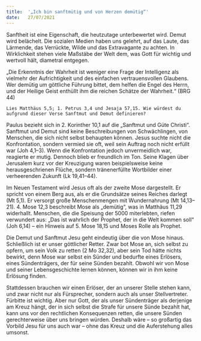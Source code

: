 ```yaml
---
title:  '„Ich bin sanftmütig und von Herzen demütig“'
date:   27/07/2021
---
```


Sanftheit ist eine Eigenschaft, die heutzutage unterbewertet wird. Demut wird belächelt. Die sozialen Medien haben uns gelehrt, auf das Laute, das Lärmende, das Verrückte, Wilde und das Extravagante zu achten. In Wirklichkeit stehen viele Maßstäbe der Welt dem, was Gott für wichtig und wertvoll hält, diametral entgegen.

„Die Erkenntnis der Wahrheit ist weniger eine Frage der Intelligenz als vielmehr der Aufrichtigkeit und des einfachen vertrauensvollen Glaubens. Wer demütig um göttliche Führung bittet, dem helfen die Engel des Herrn, und der Heilige Geist enthüllt ihm die reichen Schätze der Wahrheit.“ (BRG 44)

`Lies Matthäus 5,5; 1. Petrus 3,4 und Jesaja 57,15. Wie würdest du aufgrund dieser Verse Sanftmut und Demut definieren?`

Paulus bezieht sich in 2. Korinther 10,1 auf die „Sanftmut und Güte Christi“. Sanftmut und Demut sind keine Beschreibungen von Schwächlingen, von Menschen, die sich nicht selbst behaupten können. Jesus suchte nicht die Konfrontation, sondern vermied sie oft, weil sein Auftrag noch nicht erfüllt war (Joh 4,1–3). Wenn die Konfrontation jedoch unvermeidlich war, reagierte er mutig. Dennoch blieb er freundlich im Ton. Seine Klagen über Jerusalem kurz vor der Kreuzigung waren beispielsweise keine herausgeschrienen Flüche, sondern tränenerfüllte Wortbilder einer verheerenden Zukunft
(Lk 19,41–44).

Im Neuen Testament wird Jesus oft als der zweite Mose dargestellt. Er spricht von einem Berg aus, als er die Grundsätze seines Reiches darlegt (Mt 5,1). Er versorgt große Menschenmengen mit Wundernahrung (Mt 14,13–21). 4. Mose 12,3 beschreibt Mose als „demütig“, was in Matthäus 11,29 widerhallt. Menschen, die die Speisung der 5000 miterlebten, riefen verwundert aus: „Das ist wahrlich der Prophet, der in die Welt kommen soll“ (Joh 6,14) – ein Hinweis auf 5. Mose 18,15 und Moses Rolle als Prophet.

Die Demut und Sanftmut Jesu geht eindeutig über die von Mose hinaus. Schließlich ist er unser göttlicher Retter. Zwar bot Mose an, sich selbst zu opfern, um sein Volk zu retten (2 Mo 32,32), aber sein Tod hätte nichts bewirkt, denn Mose war selbst ein Sünder und bedurfte eines Erlösers, eines Sündenträgers, der für seine Sünden bezahlt. Obwohl wir von Mose und seiner Lebensgeschichte lernen können, können wir in ihm keine Erlösung finden.

Stattdessen brauchen wir einen Erlöser, der an unserer Stelle stehen kann, und zwar nicht nur als Fürsprecher, sondern auch als unser Stellvertreter. Fürbitte ist wichtig. Aber nur Gott, der als unser Sündenträger als derjenige am Kreuz hängt, der in sich selbst die Strafe für unsere Sünde bezahlt hat, kann uns vor den rechtlichen Konsequenzen retten, die unsere Sünden gerechterweise über uns bringen würden. Deshalb wäre – so großartig das Vorbild Jesu für uns auch war – ohne das Kreuz und die Auferstehung alles umsonst.